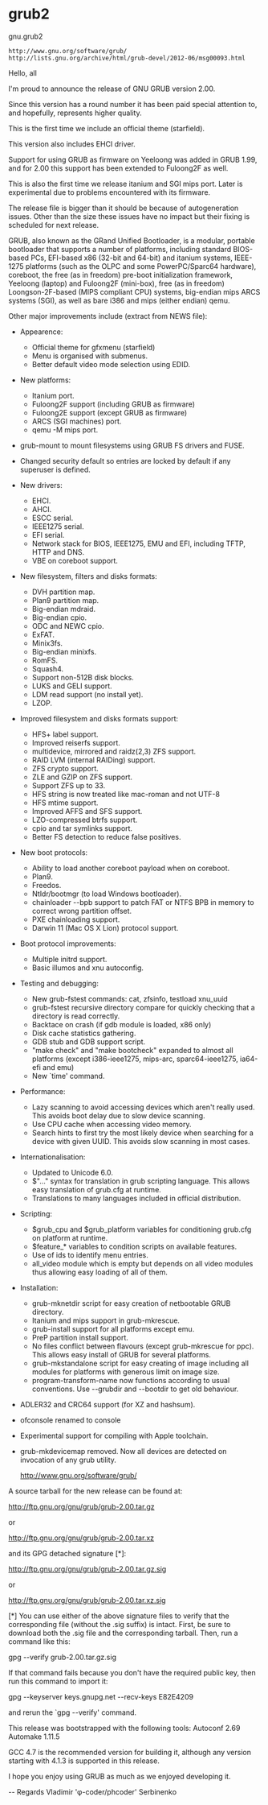 # grub2
gnu.grub2 




    http://www.gnu.org/software/grub/
    http://lists.gnu.org/archive/html/grub-devel/2012-06/msg00093.html

Hello, all

I'm proud to announce the release of GNU GRUB version 2.00.

Since this version has a round number it has been paid special attention
to, and hopefully, represents higher quality.

This is the first time we include an official theme (starfield).

This version also includes EHCI driver.

Support for using GRUB as firmware on Yeeloong was added in GRUB 1.99,
and for 2.00 this support has been extended to Fuloong2F as well.

This is also the first time we release itanium and SGI mips port. Later
is experimental due to problems encountered with its firmware.

The release file is bigger than it should be because of autogeneration
issues. Other than the size these issues have no impact but their fixing
is scheduled for next release.

GRUB, also known as the GRand Unified Bootloader, is a modular, portable
bootloader that supports a number of platforms, including standard
BIOS-based PCs, EFI-based x86 (32-bit and 64-bit) and itanium systems,
IEEE-1275 platforms (such as the OLPC and some PowerPC/Sparc64
hardware), coreboot, the free (as in freedom) pre-boot initialization
framework, Yeeloong (laptop) and Fuloong2F (mini-box), free (as in
freedom) Loongson-2F-based (MIPS compliant CPU) systems, big-endian mips
ARCS systems (SGI), as well as bare i386 and mips (either endian) qemu.

Other major improvements include (extract from NEWS file):


* Appearence:
  * Official theme for gfxmenu (starfield)
  * Menu is organised with submenus.
  * Better default video mode selection using EDID.

* New platforms:
  * Itanium port.
  * Fuloong2F support (including GRUB as firmware)
  * Fuloong2E support (except GRUB as firmware)
  * ARCS (SGI machines) port.
  * qemu -M mips port.

* grub-mount to mount filesystems using GRUB FS drivers and FUSE.

* Changed security default so entries are locked by default if any
superuser is
  defined.

* New drivers:
  * EHCI.
  * AHCI.
  * ESCC serial.
  * IEEE1275 serial.
  * EFI serial.
  * Network stack for BIOS, IEEE1275, EMU and EFI, including TFTP, HTTP
and DNS.
  * VBE on coreboot support.

* New filesystem, filters and disks formats:
  * DVH partition map.
  * Plan9 partition map.
  * Big-endian mdraid.
  * Big-endian cpio.
  * ODC and NEWC cpio.
  * ExFAT.
  * Minix3fs.
  * Big-endian minixfs.
  * RomFS.
  * Squash4.
  * Support non-512B disk blocks.
  * LUKS and GELI support.
  * LDM read support (no install yet).
  * LZOP.

* Improved filesystem and disks formats support:
  * HFS+ label support.
  * Improved reiserfs support.
  * multidevice, mirrored and raidz(2,3) ZFS support.
  * RAID LVM (internal RAIDing) support.
  * ZFS crypto support.
  * ZLE and GZIP on ZFS support.
  * Support ZFS up to 33.
  * HFS string is now treated like mac-roman and not UTF-8
  * HFS mtime support.
  * Improved AFFS and SFS support.
  * LZO-compressed btrfs support.
  * cpio and tar symlinks support.
  * Better FS detection to reduce false positives.

* New boot protocols:
  * Ability to load another coreboot payload when on coreboot.
  * Plan9.
  * Freedos.
  * Ntldr/bootmgr (to load Windows bootloader).
  * chainloader --bpb support to patch FAT or NTFS BPB in memory to correct
    wrong partition offset.
  * PXE chainloading support.
  * Darwin 11 (Mac OS X Lion) protocol support.

* Boot protocol improvements:
  * Multiple initrd support.
  * Basic illumos and xnu autoconfig.

* Testing and debugging:
  * New grub-fstest commands: cat, zfsinfo, testload xnu_uuid
  * grub-fstest recursive directory compare for quickly checking that
    a directory is read correctly.
  * Backtace on crash (if gdb module is loaded, x86 only)
  * Disk cache statistics gathering.
  * GDB stub and GDB support script.
  * "make check" and "make bootcheck" expanded to almost all platforms
    (except i386-ieee1275, mips-arc, sparc64-ieee1275, ia64-efi and emu)
  * New `time' command.

* Performance:
  * Lazy scanning to avoid accessing devices which aren't really used.
    This avoids boot delay due to slow device scanning.
  * Use CPU cache when accessing video memory.
  * Search hints to first try the most likely device when searching for a
    device with given UUID. This avoids slow scanning in most cases.

* Internationalisation:
  * Updated to Unicode 6.0.
  * $"..." syntax for translation in grub scripting language. This
allows easy
    translation of grub.cfg at runtime.
  * Translations to many languages included in official distribution.

* Scripting:
  * $grub_cpu and $grub_platform variables for conditioning grub.cfg on
platform
    at runtime.
  * $feature_* variables to condition scripts on available features.
  * Use of ids to identify menu entries.
  * all_video module which is empty but depends on all video modules thus
    allowing easy loading of all of them.

* Installation:
  * grub-mknetdir script for easy creation of netbootable GRUB directory.
  * Itanium and mips support in grub-mkrescue.
  * grub-install support for all platforms except emu.
  * PreP partition install support.
  * No files conflict between flavours (except grub-mkrescue for ppc). This
    allows easy install of GRUB for several platforms.
  * grub-mkstandalone script for easy creating of image including all
modules
    for platforms with generous limit on image size.
  * program-transform-name now functions according to usual conventions.
    Use --grubdir and --bootdir to get old behaviour.

* ADLER32 and CRC64 support (for XZ and hashsum).

* ofconsole renamed to console

* Experimental support for compiling with Apple toolchain.

* grub-mkdevicemap removed. Now all devices are detected on invocation of
  any grub utility.


  <http://www.gnu.org/software/grub/>

A source tarball for the new release can be found at:

  http://ftp.gnu.org/gnu/grub/grub-2.00.tar.gz

or

  http://ftp.gnu.org/gnu/grub/grub-2.00.tar.xz


and its GPG detached signature [*]:

  http://ftp.gnu.org/gnu/grub/grub-2.00.tar.gz.sig

or

  http://ftp.gnu.org/gnu/grub/grub-2.00.tar.xz.sig


[*] You can use either of the above signature files to verify that
the corresponding file (without the .sig suffix) is intact.  First,
be sure to download both the .sig file and the corresponding tarball.
Then, run a command like this:

  gpg --verify grub-2.00.tar.gz.sig

If that command fails because you don't have the required public key,
then run this command to import it:

  gpg --keyserver keys.gnupg.net --recv-keys E82E4209

and rerun the `gpg --verify' command.

This release was bootstrapped with the following tools:
  Autoconf 2.69
  Automake 1.11.5

GCC 4.7 is the recommended version for building it, although any version
starting with 4.1.3 is supported in this release.

I hope you enjoy using GRUB as much as we enjoyed developing it.



-- 
Regards
Vladimir 'φ-coder/phcoder' Serbinenko
